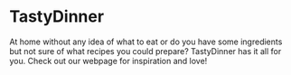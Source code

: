 # TastyDinner
At home without any idea of what to eat or do you have some ingredients but not sure of what recipes you could prepare? TastyDinner has it all for you. Check out our webpage for inspiration and love!
